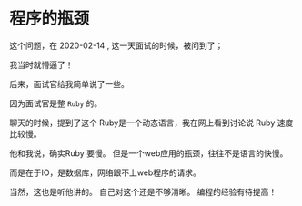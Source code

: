 # 程序的瓶颈

这个问题，在 2020-02-14 , 这一天面试的时候，被问到了；

我当时就懵逼了！

后来，面试官给我简单说了一些。

因为面试官是整 `Ruby` 的。

聊天的时候，提到了这个 Ruby是一个动态语言，我在网上看到讨论说 Ruby 速度比较慢。

他和我说，确实Ruby 要慢。 但是一个web应用的瓶颈，往往不是语言的快慢。

而是在于IO，是数据库，网络跟不上web程序的请求。

当然，这也是听他讲的。 自己对这个还是不够清晰。
编程的经验有待提高！


